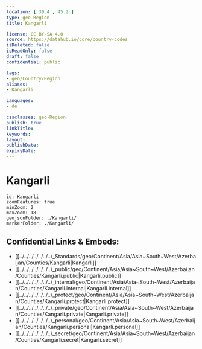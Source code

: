 ```yaml
---
location: [ 39.4 , 45.2 ] 
type: geo-Region
title: Kangarli

license: CC BY-SA 4.0
source: https://datahub.io/core/country-codes
isDeleted: false
isReadOnly: false
draft: false
confidential: public

tags:
- geo/Country/Region
aliases:
- Kangarli

Languages:
- de

cssclasses: geo-Region
publish: true
linkTitle: 
keywords: 
layout: 
publishDate: 
expiryDate: 
---
```


# Kangarli

```leaflet
id: Kangarli
zoomFeatures: true 
minZoom: 2 
maxZoom: 18
geojsonFolder: ./Kangarli/
markerFolder: ./Kangarli/
```


## Confidential Links & Embeds: 
- [[../../../../../../../_Standards/geo/Continent/Asia/Asia~South~West/Azerbaijan/Counties/Kangarli|Kangarli]] 
- [[../../../../../../../_public/geo/Continent/Asia/Asia~South~West/Azerbaijan/Counties/Kangarli.public|Kangarli.public]] 
- [[../../../../../../../_internal/geo/Continent/Asia/Asia~South~West/Azerbaijan/Counties/Kangarli.internal|Kangarli.internal]] 
- [[../../../../../../../_protect/geo/Continent/Asia/Asia~South~West/Azerbaijan/Counties/Kangarli.protect|Kangarli.protect]] 
- [[../../../../../../../_private/geo/Continent/Asia/Asia~South~West/Azerbaijan/Counties/Kangarli.private|Kangarli.private]] 
- [[../../../../../../../_personal/geo/Continent/Asia/Asia~South~West/Azerbaijan/Counties/Kangarli.personal|Kangarli.personal]] 
- [[../../../../../../../_secret/geo/Continent/Asia/Asia~South~West/Azerbaijan/Counties/Kangarli.secret|Kangarli.secret]] 

